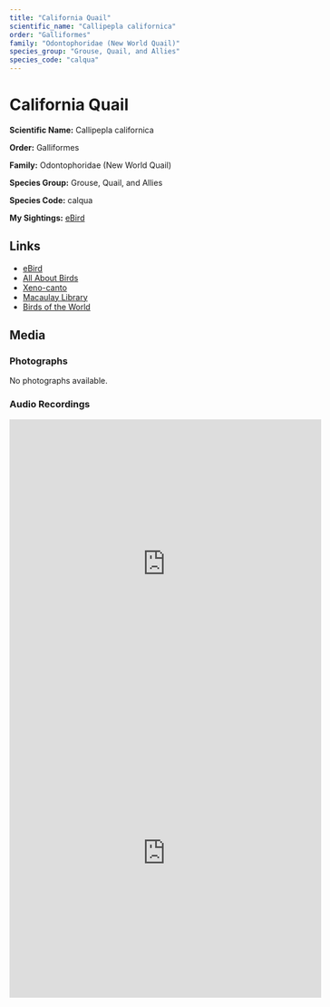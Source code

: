 ```yaml
---
title: "California Quail"
scientific_name: "Callipepla californica"
order: "Galliformes"
family: "Odontophoridae (New World Quail)"
species_group: "Grouse, Quail, and Allies"
species_code: "calqua"
---
```


# California Quail

**Scientific Name:** Callipepla californica

**Order:** Galliformes

**Family:** Odontophoridae (New World Quail)

**Species Group:** Grouse, Quail, and Allies

**Species Code:** calqua

**My Sightings:** [eBird](https://ebird.org/lifelist?r=world&time=life&spp=calqua)

## Links
* [eBird](https://ebird.org/species/calqua) 
* [All About Birds](https://www.allaboutbirds.org/guide/calqua) 
* [Xeno-canto](https://www.xeno-canto.org/species/callipepla-californica) 
* [Macaulay Library](https://search.macaulaylibrary.org/catalog?taxonCode=calqua&sort=rating_rank_desc)
* [Birds of the World](https://birdsoftheworld.org/bow/species/calqua)

## Media
### Photographs
No photographs available.

### Audio Recordings
<iframe src="https://macaulaylibrary.org/asset/626995523/embed" width="550" height="510" frameborder="0" allowfullscreen></iframe>
<iframe src="https://macaulaylibrary.org/asset/626995524/embed" width="550" height="510" frameborder="0" allowfullscreen></iframe>
